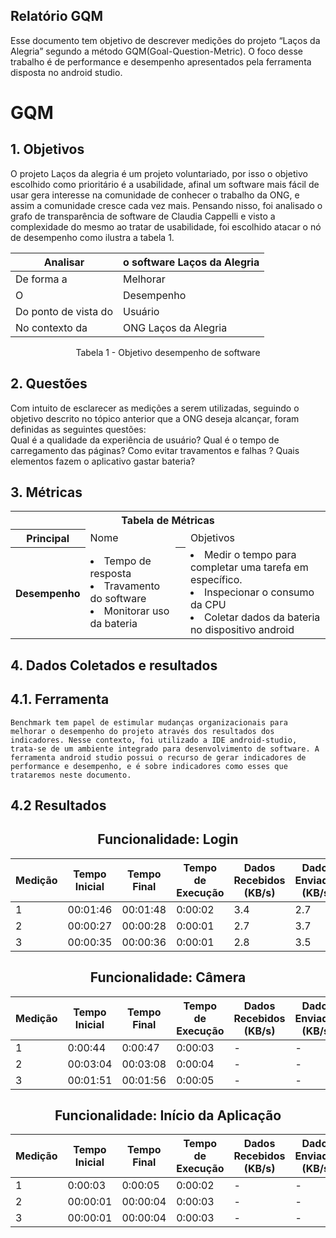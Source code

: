 ## Relatório GQM
Esse documento tem objetivo de descrever medições do projeto “Laços da Alegria” segundo a método GQM(Goal-Question-Metric). O foco desse trabalho é  de performance e desempenho apresentados pela ferramenta disposta no android studio.


# GQM
## 1. Objetivos
O projeto Laços da alegria é um projeto voluntariado, por isso o objetivo escolhido como prioritário é a usabilidade, afinal um software mais fácil de usar gera interesse na comunidade de conhecer o trabalho da ONG, e assim a comunidade cresce cada vez mais. Pensando nisso, foi analisado o grafo de transparência de software de Claudia Cappelli e visto a complexidade do mesmo ao tratar de usabilidade, foi escolhido atacar o nó de desempenho como ilustra a tabela 1.

|Analisar            |o software Laços da Alegria|
|--------------------|---------------------------|
|De forma a          |Melhorar                   |
|O                   |Desempenho                 |
|Do ponto de vista do|Usuário                    |
|No contexto da      |ONG Laços da Alegria       |
<center>Tabela 1 - Objetivo desempenho de software
</center>

## 2. Questões
Com intuito de esclarecer as medições a serem utilizadas, seguindo o objetivo descrito no tópico anterior que a ONG deseja alcançar, foram definidas as seguintes questões:  
Qual é a qualidade da experiência de usuário?
Qual é o tempo de carregamento das páginas? 
Como evitar travamentos e falhas ?
Quais elementos fazem o aplicativo gastar bateria?
	
## 3. Métricas

<table>
  <tbody><tr>
    <th colspan="4">Tabela de Métricas</th>
  </tr>
 
 <tr>
 </tr>
<tr>
    <th colspan="1">Principal</th>
   <td colspan="2"> Nome 
  </td>
  <td colspan="2"> Objetivos 
  </td>
</tr>
<tr>
    <th >Desempenho</th>
   <td  center> 
      <li> Tempo de resposta </li>
      <li> Travamento do software </li>
      <li> Monitorar uso da bateria</li>
  </td>

  <th ></th>
   <td  center> 
      <li> Medir o tempo para completar uma tarefa em específico. </li>
      <li> Inspecionar o consumo da CPU </li>
      <li> Coletar dados da bateria no dispositivo android</li>
  </td>
</tr>

</table>

## 4. Dados Coletados e resultados
## 4.1. Ferramenta
	Benchmark tem papel de estimular mudanças organizacionais para melhorar o desempenho do projeto através dos resultados dos indicadores. Nesse contexto, foi utilizado a IDE android-studio, trata-se de um ambiente integrado para desenvolvimento de software. A ferramenta android studio possui o recurso de gerar indicadores de performance e desempenho, e é sobre indicadores como esses que trataremos neste documento. 

## 4.2 Resultados
<h2><center>Funcionalidade: Login</center></h2>

|Medição    |	 Tempo Inicial|	Tempo Final|	Tempo de Execução|	Dados Recebidos (KB/s)|	Dados Enviados (KB/s)|	Uso de Memória (em MB)|	Consumo de CPU|
|-----------|-----------------|------------|---------------------|------------------------|----------------------|------------------------|---------------|
|1	        |00:01:46	      |00:01:48	   |0:00:02              |	3.4                   |	2.7                  |178.2                   |	11,00%        |
|2	        |00:00:27	      |00:00:28    |0:00:01              |	2.7                   |	3.7                  |178.1                   |	13,50%        |
|3	        |00:00:35	      |00:00:36    |0:00:01              |	2.8                   |	3.5                  |183.3                   |	7,80%         |

<h2><center>Funcionalidade: Câmera</center></h2>

|Medição    |	 Tempo Inicial|	Tempo Final|	Tempo de Execução|	Dados Recebidos (KB/s)|	Dados Enviados (KB/s)|	Uso de Memória (em MB)|	Consumo de CPU|
|-----------|-----------------|------------|---------------------|------------------------|----------------------|------------------------|---------------|
|1	        |0:00:44	      |0:00:47     |0:00:03              |	-                     |	-                    |256.4                   |	15,90%        |
|2	        |00:03:04	      |00:03:08    |0:00:04              |	-                     |	-                    |258.4                   |	17,30%        |
|3	        |00:01:51	      |00:01:56    |0:00:05              |	-                     |	-                    |264.4                   |	25,60%        |


<h2><center>Funcionalidade: Início da Aplicação</center></h2>

|Medição    |	 Tempo Inicial|	Tempo Final|	Tempo de Execução|	Dados Recebidos (KB/s)|	Dados Enviados (KB/s)|	Uso de Memória (em MB)|	Consumo de CPU|
|-----------|-----------------|------------|---------------------|------------------------|----------------------|------------------------|---------------|
|1	        |0:00:03	      |0:00:05     |0:00:02              |	-                     |	-                    |145.1                   |	16,60%        |
|2	        |00:00:01	      |00:00:04    |0:00:03              |	-                     |	-                    |142.9                   |	26,00%        |
|3	        |00:00:01	      |00:00:04    |0:00:03              |	-                     |	-                    |145.2                   |	22,70%        |




